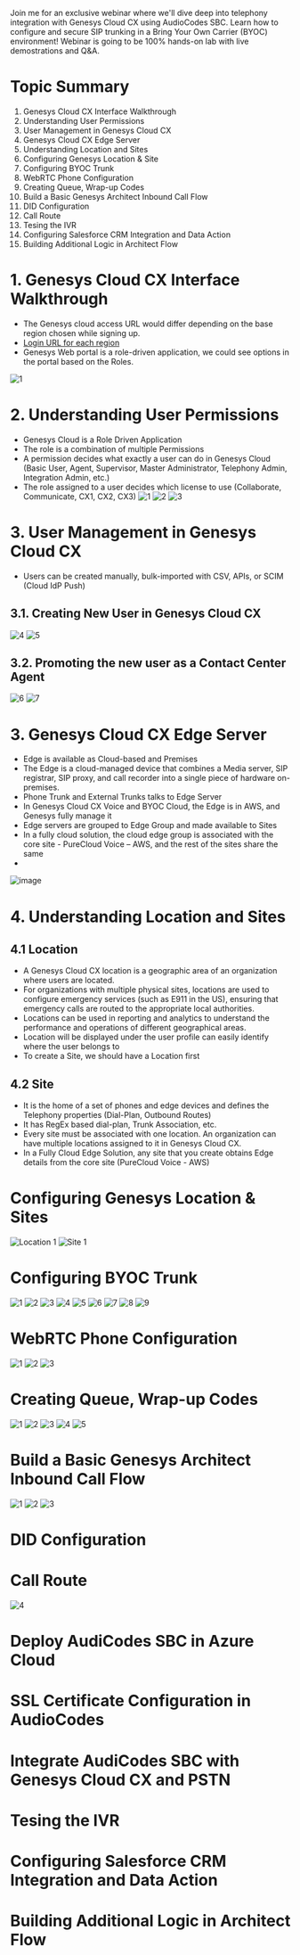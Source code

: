 Join me for an exclusive webinar where we'll dive deep into telephony integration with Genesys Cloud CX using AudioCodes SBC. Learn how to configure and secure SIP trunking in a Bring Your Own Carrier (BYOC) environment! Webinar is going to be 100% hands-on lab with live demostrations and Q&A.
# Topic Summary
1. Genesys Cloud CX Interface Walkthrough
2. Understanding User Permissions
3. User Management in Genesys Cloud CX
4. Genesys Cloud CX Edge Server
5. Understanding Location and Sites
6. Configuring Genesys Location & Site
7. Configuring BYOC Trunk
8. WebRTC Phone Configuration
9. Creating Queue, Wrap-up Codes
10. Build a Basic Genesys Architect Inbound Call Flow
11. DID Configuration
12. Call Route
13. Tesing the IVR
14. Configuring Salesforce CRM Integration and Data Action
15. Building Additional Logic in Architect Flow

# 1. Genesys Cloud CX Interface Walkthrough

- The Genesys cloud access URL would differ depending on the base region chosen while signing up.
- [Login URL for each region](https://help.mypurecloud.com/articles/aws-regions-for-genesys-cloud-deployment/)
- Genesys Web portal is a role-driven application, we could see options in the portal based on the Roles.

![1](https://github.com/user-attachments/assets/5ca2e4ef-6131-41fc-9652-99ebad3b0daa)


# 2. Understanding User Permissions
- Genesys Cloud is a Role Driven Application
- The role is a combination of multiple Permissions
- A permission decides what exactly a user can do in Genesys Cloud (Basic User, Agent, Supervisor, Master Administrator, Telephony Admin, Integration Admin, etc.)
- The role assigned to a user decides which license to use (Collaborate, Communicate, CX1, CX2, CX3)
![1](https://github.com/user-attachments/assets/1a45f3cb-4333-461f-9051-234fd3ad1f96)
![2](https://github.com/user-attachments/assets/49b2cd47-6a62-4831-bac9-dbd5ef319139)
![3](https://github.com/user-attachments/assets/43ff10f9-9745-48ad-8294-5aa292cc4baf)

# 3. User Management in Genesys Cloud CX
- Users can be created manually, bulk-imported with CSV, APIs, or SCIM (Cloud IdP Push)
## 3.1. Creating New User in Genesys Cloud CX
![4](https://github.com/user-attachments/assets/4efab5bd-0a22-4a8e-ac86-e1d0b53cab86)
![5](https://github.com/user-attachments/assets/26f89e5a-4b88-4a95-9d79-86e42c394050)


## 3.2. Promoting the new user as a Contact Center Agent
![6](https://github.com/user-attachments/assets/5765f7ad-c85d-48fa-b2cd-7db2f5e582f9)
![7](https://github.com/user-attachments/assets/908ca42e-970d-4441-91e5-a50fd594df06)

# 3. Genesys Cloud CX Edge Server
- Edge is available as Cloud-based and Premises
- The Edge is a cloud-managed device that combines a Media server, SIP registrar, SIP proxy, and call recorder into a single piece of hardware on-premises.
- Phone Trunk and External Trunks talks to Edge Server
- In Genesys Cloud CX Voice and BYOC Cloud, the Edge is in AWS, and Genesys fully manage it
- Edge servers are grouped to Edge Group and made available to Sites
- In a fully cloud solution, the cloud edge group is associated with the core site - PureCloud Voice – AWS, and the rest of the sites share the same
- 
![image](https://github.com/user-attachments/assets/f9787df8-c3fe-4b7c-893a-ec47c038fa08)

# 4. Understanding Location and Sites
## 4.1 Location
- A Genesys Cloud CX location is a geographic area of an organization where users are located.
- For organizations with multiple physical sites, locations are used to configure emergency services (such as E911 in the US), ensuring that emergency calls are routed to the appropriate local authorities.
- Locations can be used in reporting and analytics to understand the performance and operations of different geographical areas.
- Location will be displayed under the user profile can easily identify where the user belongs to
- To create a Site, we should have a Location first

## 4.2 Site
- It is the home of a set of phones and edge devices and defines the Telephony properties (Dial-Plan, Outbound Routes)
- It has RegEx based dial-plan, Trunk Association, etc.
- Every site must be associated with one location. An organization can have multiple locations assigned to it in Genesys Cloud CX.
- In a Fully Cloud Edge Solution, any site that you create obtains Edge details from the core site (PureCloud Voice - AWS)

# Configuring Genesys Location & Sites
![Location 1](https://github.com/user-attachments/assets/4f415759-9656-481c-8dd7-9bf93bfc3313)
![Site 1](https://github.com/user-attachments/assets/bb32bf14-aba0-43c7-aa22-93d834955311)

# Configuring BYOC Trunk
![1](https://github.com/user-attachments/assets/4430a059-bc4d-436f-bbb0-762f22667b27)
![2](https://github.com/user-attachments/assets/34992916-7dda-41a0-8cdf-148dad89de60)
![3](https://github.com/user-attachments/assets/5b689e65-a96b-4256-9458-afd86f8f97ec)
![4](https://github.com/user-attachments/assets/c644872b-909d-450b-a4e0-93dccca49efb)
![5](https://github.com/user-attachments/assets/5250f4b2-7dd7-495c-baee-0d71a3683711)
![6](https://github.com/user-attachments/assets/0675c5b7-a7bc-4e4b-ba39-3b51a50f7f37)
![7](https://github.com/user-attachments/assets/4694f976-8667-40d3-a9d6-b40cef5c34b4)
![8](https://github.com/user-attachments/assets/160d34ef-06f7-414e-b296-7c440b184bb3)
![9](https://github.com/user-attachments/assets/3894aeea-3ea0-452a-8f99-f314db0e0ed2)


# WebRTC Phone Configuration
![1](https://github.com/user-attachments/assets/c21bc71a-597a-4c9c-8b39-890722f13ed7)
![2](https://github.com/user-attachments/assets/d7b787e5-554e-497e-8c2b-7927dffd0a95)
![3](https://github.com/user-attachments/assets/84123f55-f558-4717-8b72-08d00d84cb64)

# Creating Queue, Wrap-up Codes
![1](https://github.com/user-attachments/assets/82cc6648-6dbc-4e70-84af-51cc17c325a4)
![2](https://github.com/user-attachments/assets/97bab25f-4721-4d2a-a26a-5947aa40eb40)
![3](https://github.com/user-attachments/assets/a3bd7ee2-df5c-49f2-a101-34319678043a)
![4](https://github.com/user-attachments/assets/f58c7878-fdc1-4d39-a45f-f53428994220)
![5](https://github.com/user-attachments/assets/713fec66-0466-4b10-9e2c-52645c9d1a17)

# Build a Basic Genesys Architect Inbound Call Flow
![1](https://github.com/user-attachments/assets/17cd2a0c-c39a-4091-9f73-988b5b6ab38e)
![2](https://github.com/user-attachments/assets/4e364680-9170-4c99-a772-28f93cf23e77)
![3](https://github.com/user-attachments/assets/2da1b081-063a-4f6f-8bf7-4619372e9fbb)

# DID Configuration

# Call Route
![4](https://github.com/user-attachments/assets/88a3e485-1781-4263-9f42-e49bd25355e6)

# Deploy AudiCodes SBC in Azure Cloud

# SSL Certificate Configuration in AudioCodes

# Integrate AudiCodes SBC with Genesys Cloud CX and PSTN

# Tesing the IVR

# Configuring Salesforce CRM Integration and Data Action

# Building Additional Logic in Architect Flow

